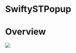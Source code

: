 # SwiftySTPopup

# Overview

![](https://github.com/huangboju/SwiftySTPopup/blob/master/2017-03-21%2020_24_31.gif)

